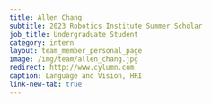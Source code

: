 ```yaml
---
title: Allen Chang
subtitle: 2023 Robotics Institute Summer Scholar
job_title: Undergraduate Student
category: intern
layout: team_member_personal_page
image: /img/team/allen_chang.jpg
redirect: http://www.cylumn.com
caption: Language and Vision, HRI
link-new-tab: true
---
```

<script>
window.location.href = 'http://www.cylumn.com';
</script>

